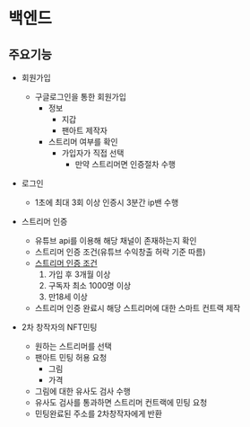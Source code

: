 # 백엔드

## 주요기능

- 회원가입
  - 구글로그인을 통한 회원가입
    - 정보
      - 지갑
      - 팬아트 제작자
    - 스트리머 여부를 확인
      - 가입자가 직접 선택
        - 만약 스트리머면 인증절차 수행
- 로그인
    - 1초에 최대 3회 이상 인증시 3분간 ip밴 수행

- 스트리머 인증 
  - 유튜브 api를 이용해 해당 채널이 존재하는지 확인
  - 스트리머 인증 조건(유튜브 수익창출 허락 기준 따름)
  - [스트리머 인증 조건](https://developers.google.com/youtube/v3/docs/channels?hl=ko)
    1. 가입 후 3개월 이상
    2. 구독자 최소 1000명 이상
    3. 만18세 이상
  - 스트리머 인증 완료시 해당 스트리머에 대한 스마트 컨트랙 제작

- 2차 창작자의 NFT민팅
    - 원하는 스트리머를 선택
    - 팬아트 민팅 허용 요청
      - 그림
      - 가격
    - 그림에 대한 유사도 검사 수행
    - 유사도 검사를 통과하면 스트리머 컨트랙에 민팅 요청
    - 민팅완료된 주소를 2차창작자에게 반환
